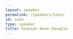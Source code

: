 ```yaml
---
layout: speaker
permalink: /speakers/soon/
id: soon
type: speaker
title: Soonson Kwon（Google）
---
```

